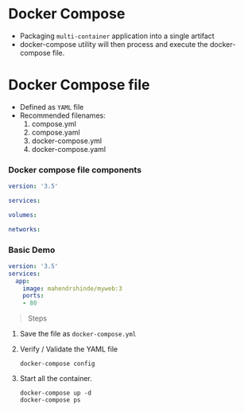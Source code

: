 # Docker Compose

- Packaging `multi-container` application into a single artifact
- docker-compose utility will then process and execute the docker-compose file.

# Docker Compose file
- Defined as `YAML` file
- Recommended filenames:
    1. compose.yml
    1. compose.yaml
    1. docker-compose.yml
    1. docker-compose.yaml

### Docker compose file components

```yaml
version: '3.5'

services:

volumes:

networks:
```

### Basic Demo

```yaml
version: '3.5'
services:
  app: 
    image: mahendrshinde/myweb:3
    ports:
    - 80
```

> Steps

1.  Save the file as `docker-compose.yml`
1.  Verify / Validate the YAML file
    
    ```
    docker-compose config
    ```
1.  Start all the container.

    ```
    docker-compose up -d
    docker-compose ps
    ```

